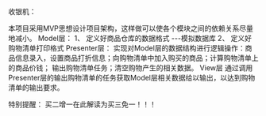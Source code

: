 
收银机：
 
本项目采用MVP思想设计项目架构，这样做可以使各个模块之间的依赖关系尽量地减小。
Model层：
1、	定义好商品仓库的数据格式 ---模拟数据库
2、	定义好购物清单打印格式
Presenter层：
实现对Model层的数据结构进行逻辑操作：商品信息录入，设置商品打折信息；向购物清单中加入购买的商品；计算购物清单上的商品价钱；
输出购物清单任务；清空购物产生的相关数据。
View层
通过调用Presenter层的输出购物清单的任务获取Model层相关数据给以输出，以达到购物清单的输出要求。

特别提醒： 买二增一在此解读为买三免一！！！
